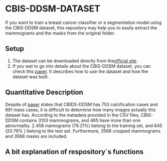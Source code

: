 # CBIS-DDSM-DATASET
If you want to train a breast cancer classifier or a segmentation model using the CBIS-DDSM  dataset, this repository may help you to easily extract the mammograms and the masks from the original folder.

## Setup
1. The dataset can be downloaded directly from the[official site](https://wiki.cancerimagingarchive.net/pages/viewpage.action?pageId=22516629).
2.  If you wat to go into details about the CBIS-DDSM dataset, you can check this [paper](https://www.nature.com/articles/sdata2017177). It describes how to use the dataset and how the dataset was built. 

## Quantitative Description

Despite of [paper](https://www.nature.com/articles/sdata2017177) states that CBIDS-DDSM has 753 calcification cases and 891 mass cases, it is difficult to determine how many images actually this dataset has. According to the metadeta provided in the CSV files, CBIS-DDSM contains 3103 mammograms,  and 465 have more than one abnormality. 2.458 mamograms (79.21%) belong to the training set, and 645 (20.79% ) belong to the test set. Furthermore, 3568 cropped mammograms and 3568 masks are included.

## A bit explanation of respository´s functions

